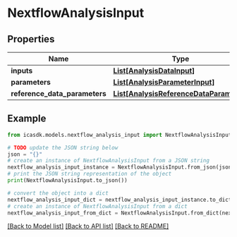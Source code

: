 # NextflowAnalysisInput


## Properties

Name | Type | Description | Notes
------------ | ------------- | ------------- | -------------
**inputs** | [**List[AnalysisDataInput]**](AnalysisDataInput.md) |  | 
**parameters** | [**List[AnalysisParameterInput]**](AnalysisParameterInput.md) |  | [optional] 
**reference_data_parameters** | [**List[AnalysisReferenceDataParameter]**](AnalysisReferenceDataParameter.md) |  | [optional] 

## Example

```python
from icasdk.models.nextflow_analysis_input import NextflowAnalysisInput

# TODO update the JSON string below
json = "{}"
# create an instance of NextflowAnalysisInput from a JSON string
nextflow_analysis_input_instance = NextflowAnalysisInput.from_json(json)
# print the JSON string representation of the object
print(NextflowAnalysisInput.to_json())

# convert the object into a dict
nextflow_analysis_input_dict = nextflow_analysis_input_instance.to_dict()
# create an instance of NextflowAnalysisInput from a dict
nextflow_analysis_input_from_dict = NextflowAnalysisInput.from_dict(nextflow_analysis_input_dict)
```
[[Back to Model list]](../README.md#documentation-for-models) [[Back to API list]](../README.md#documentation-for-api-endpoints) [[Back to README]](../README.md)



